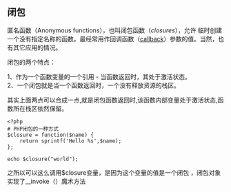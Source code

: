 ## 闭包

匿名函数（Anonymous functions），也叫闭包函数（_closures_），允许 临时创建一个没有指定名称的函数。最经常用作回调函数（[callback](http://php.net/manual/zh/language.pseudo-types.php#language.types.callback)）参数的值。当然，也有其它应用的情况。

闭包的两个特点：

1、作为一个函数变量的一个引用 - 当函数返回时，其处于激活状态。  
2、一个闭包就是当一个函数返回时，一个没有释放资源的栈区。

其实上面两点可以合成一点,就是闭包函数返回时,该函数内部变量处于激活状态,函数所在栈区依然保留。

```
<?php
# PHP闭包的一种方式
$closure = function($name) {
    return sprintf('Hello %s',$name);
};

echo $closure("world");
```

之所以可以这么调用$closure变量，是因为这个变量的值是一个闭包 ，闭包对象实现了\_\_invoke（）魔术方法





